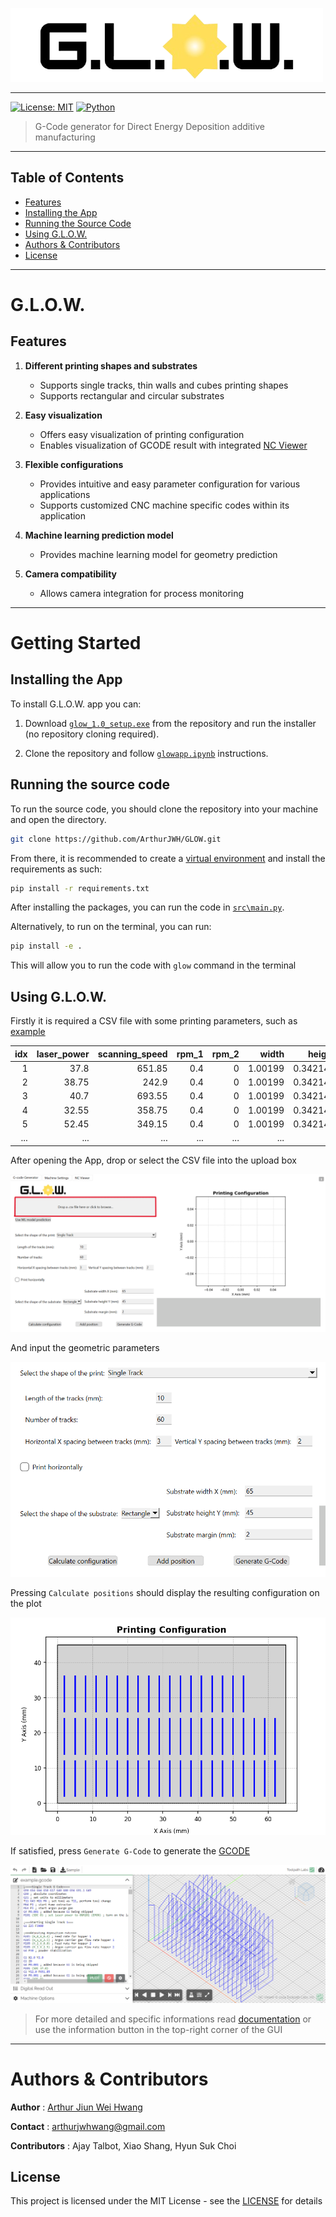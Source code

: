 ![GLOW Logo](assets\img\title.png)

<hr>

[![License: MIT](https://img.shields.io/badge/License-MIT-yellow.svg)](LICENSE)
[![Python](https://img.shields.io/badge/python-3.8--3.11-blue.svg)](https://www.python.org/downloads/)

> G-Code generator for Direct Energy Deposition additive manufacturing

<hr>

## Table of Contents

- [Features](#features)
- [Installing the App](#installing-the-app)
- [Running the Source Code](#running-the-source-code)
- [Using G.L.O.W.](#using-glow)
- [Authors & Contributors](#authors--contributors)
- [License](#license)

<hr>

# G.L.O.W.

## Features

1. **Different printing shapes and substrates**
    - Supports single tracks, thin walls and cubes printing shapes
    - Supports rectangular and circular substrates

2. **Easy visualization**
    - Offers easy visualization of printing configuration
    - Enables visualization of GCODE result with integrated [NC Viewer](https://ncviewer.com/)

3. **Flexible configurations**
    - Provides intuitive and easy parameter configuration for various applications
    - Supports customized CNC machine specific codes within its application

4. **Machine learning prediction model**
    - Provides machine learning model for geometry prediction

5. **Camera compatibility**
    - Allows camera integration for process monitoring

<hr>

# Getting Started

## Installing the App

To install G.L.O.W. app you can:

1. Download [`glow_1.0_setup.exe`](glow_1.0_setup.exe) from the repository and run the installer (no repository cloning required).

2. Clone the repository and follow [`glowapp.ipynb`](glowapp.ipynb) instructions.

## Running the source code

To run the source code, you should clone the repository into your machine and open the directory.

```bash
git clone https://github.com/ArthurJWH/GLOW.git
```

From there, it is recommended to create a [virtual environment](https://docs.python.org/3/library/venv.html) and install the requirements as such:

```bash
pip install -r requirements.txt
```

After installing the packages, you can run the code in [`src\main.py`](src\main.py).

Alternatively, to run on the terminal, you can run:

```bash
pip install -e .
```

This will allow you to run the code with `glow` command in the terminal

## Using G.L.O.W.

Firstly it is required a CSV file with some printing parameters, such as [example](docs\example\example.csv)

|   idx |   laser_power |   scanning_speed |   rpm_1 |   rpm_2 |   width |   height |   hatch_spacing |
|------:|--------------:|-----------------:|--------:|--------:|--------:|---------:|----------------:|
|     1 |         37.8  |           651.85 |     0.4 |       0 | 1.00199 | 0.342144 |             0.3 |
|     2 |         38.75 |           242.9  |     0.4 |       0 | 1.00199 | 0.342144 |             0.3 |
|     3 |         40.7  |           693.55 |     0.4 |       0 | 1.00199 | 0.342144 |             0.3 |
|     4 |         32.55 |           358.75 |     0.4 |       0 | 1.00199 | 0.342144 |             0.3 |
|     5 |         52.45 |           349.15 |     0.4 |       0 | 1.00199 | 0.342144 |             0.3 |
| ...   | ...           | ...              | ...     | ...     | ...     | ...      | ...             |

After opening the App, drop or select the CSV file into the upload box

![File upload box](docs\example\file_upload_box.png)

And input the geometric parameters

![Input parameters](docs\example\input_parameters.png)

Pressing `Calculate positions` should display the resulting configuration on the plot

![Printing configuration](docs\example\printing_configuration.png)

If satisfied, press `Generate G-Code` to generate the [GCODE](docs\example\example.gcode)

![NC Viewer](docs\example\nc_viewer.png)

> For more detailed and specific informations read [documentation](docs\info.md) or use the information button in the top-right corner of the GUI

<hr>

# Authors & Contributors

**Author** : [Arthur Jiun Wei Hwang](https://github.com/ArthurJWH)

**Contact** : [arthurjwhwang@gmail.com](mailto:arthurjwhwang@gmail.com)

**Contributors** : Ajay Talbot, Xiao Shang, Hyun Suk Choi

## License

This project is licensed under the MIT License - see the [LICENSE](LICENSE) for details
